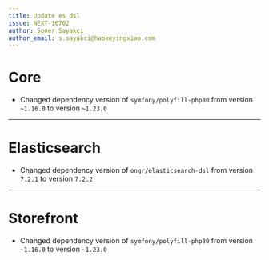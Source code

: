 ```yaml
---
title: Update es dsl
issue: NEXT-16702
author: Soner Sayakci
author_email: s.sayakci@haokeyingxiao.com
---
```

# Core
* Changed dependency version of `symfony/polyfill-php80` from version `~1.16.0` to version `~1.23.0`
___
# Elasticsearch
* Changed dependency version of `ongr/elasticsearch-dsl` from version `7.2.1` to version `7.2.2`
___
# Storefront
* Changed dependency version of `symfony/polyfill-php80` from version `~1.16.0` to version `~1.23.0`

